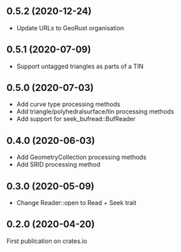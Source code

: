 ## 0.5.2 (2020-12-24)

* Update URLs to GeoRust organisation

## 0.5.1 (2020-07-09)

* Support untagged triangles as parts of a TIN

## 0.5.0 (2020-07-03)

* Add curve type processing methods
* Add triangle/polyhedralsurface/tin processing methods
* Add support for seek_bufread::BufReader

## 0.4.0 (2020-06-03)

* Add GeometryCollection processing methods
* Add SRID processing method

## 0.3.0 (2020-05-09)

* Change Reader::open to Read + Seek trait 

## 0.2.0 (2020-04-20)

First publication on crates.io
